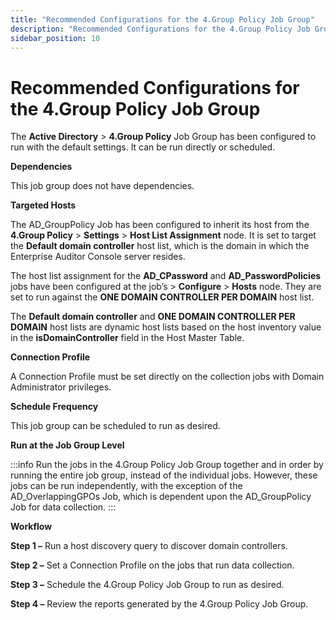```yaml
---
title: "Recommended Configurations for the 4.Group Policy Job Group"
description: "Recommended Configurations for the 4.Group Policy Job Group"
sidebar_position: 10
---
```


# Recommended Configurations for the 4.Group Policy Job Group

The **Active Directory** > **4.Group Policy** Job Group has been configured to run with the default
settings. It can be run directly or scheduled.

**Dependencies**

This job group does not have dependencies.

**Targeted Hosts**

The AD_GroupPolicy Job has been configured to inherit its host from the **4.Group Policy** >
**Settings** > **Host List Assignment** node. It is set to target the **Default domain controller**
host list, which is the domain in which the Enterprise Auditor Console server resides.

The host list assignment for the **AD_CPassword** and **AD_PasswordPolicies** jobs have been
configured at the job’s > **Configure** > **Hosts** node. They are set to run against the **ONE
DOMAIN CONTROLLER PER DOMAIN** host list.

The **Default domain controller** and **ONE DOMAIN CONTROLLER PER DOMAIN** host lists are dynamic
host lists based on the host inventory value in the **isDomainController** field in the Host Master
Table.

**Connection Profile**

A Connection Profile must be set directly on the collection jobs with Domain Administrator
privileges.

**Schedule Frequency**

This job group can be scheduled to run as desired.

**Run at the Job Group Level**

:::info
Run the jobs in the 4.Group Policy Job Group together and in order by running the
entire job group, instead of the individual jobs. However, these jobs can be run independently, with
the exception of the AD_OverlappingGPOs Job, which is dependent upon the AD_GroupPolicy Job for data
collection.
:::


**Workflow**

**Step 1 –** Run a host discovery query to discover domain controllers.

**Step 2 –** Set a Connection Profile on the jobs that run data collection.

**Step 3 –** Schedule the 4.Group Policy Job Group to run as desired.

**Step 4 –** Review the reports generated by the 4.Group Policy Job Group.
